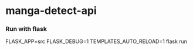 # manga-detect-api

### Run with flask
FLASK_APP=src FLASK_DEBUG=1 TEMPLATES_AUTO_RELOAD=1 flask run